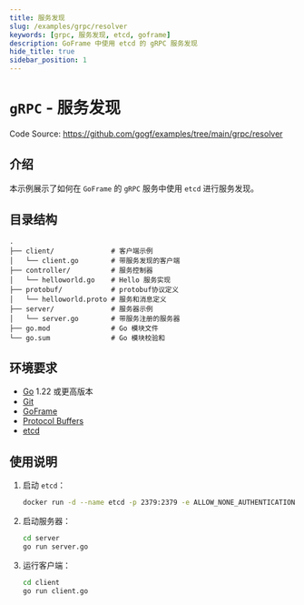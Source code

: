 ```yaml
---
title: 服务发现
slug: /examples/grpc/resolver
keywords: [grpc, 服务发现, etcd, goframe]
description: GoFrame 中使用 etcd 的 gRPC 服务发现
hide_title: true
sidebar_position: 1
---
```


# `gRPC` - 服务发现

Code Source: https://github.com/gogf/examples/tree/main/grpc/resolver


## 介绍

本示例展示了如何在 `GoFrame` 的 `gRPC` 服务中使用 `etcd` 进行服务发现。


## 目录结构

```text
.
├── client/              # 客户端示例
│   └── client.go        # 带服务发现的客户端
├── controller/          # 服务控制器
│   └── helloworld.go    # Hello 服务实现
├── protobuf/            # protobuf协议定义
│   └── helloworld.proto # 服务和消息定义
├── server/              # 服务器示例
│   └── server.go        # 带服务注册的服务器
├── go.mod               # Go 模块文件
└── go.sum               # Go 模块校验和
```



## 环境要求

- [Go](https://golang.org/dl/) 1.22 或更高版本
- [Git](https://git-scm.com/downloads)
- [GoFrame](https://goframe.org)
- [Protocol Buffers](https://developers.google.com/protocol-buffers)
- [etcd](https://etcd.io/)

## 使用说明

1. 启动 `etcd`：
   ```bash
   docker run -d --name etcd -p 2379:2379 -e ALLOW_NONE_AUTHENTICATION=yes bitnami/etcd:3.4.24
   ```

2. 启动服务器：
   ```bash
   cd server
   go run server.go
   ```

3. 运行客户端：
   ```bash
   cd client
   go run client.go
   ```


